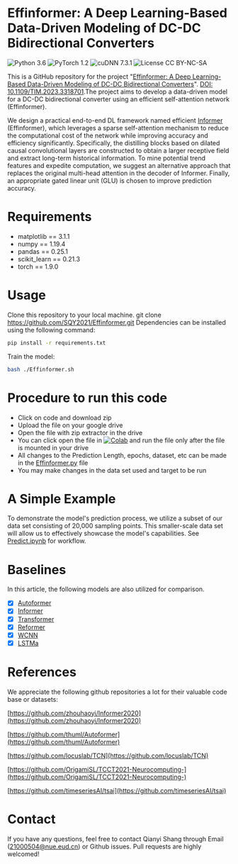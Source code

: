 # Effinformer: A Deep Learning-Based Data-Driven Modeling of DC-DC Bidirectional Converters
![Python 3.6](https://img.shields.io/badge/python-3.6-green.svg?style=plastic)
![PyTorch 1.2](https://img.shields.io/badge/PyTorch%20-%23EE4C2C.svg?style=plastic)
![cuDNN 7.3.1](https://img.shields.io/badge/cudnn-7.3.1-green.svg?style=plastic)
![License CC BY-NC-SA](https://img.shields.io/badge/license-CC_BY--NC--SA--green.svg?style=plastic)

This is a GitHub repository for the project "[Effinformer: A Deep Learning-Based Data-Driven Modeling of DC-DC Bidirectional Converters](https://ieeexplore.ieee.org/abstract/document/10285031)". [DOI: 10.1109/TIM.2023.3318701](https://ieeexplore.ieee.org/abstract/document/10285031).The project aims to develop a data-driven model for a DC-DC bidirectional converter using an efficient self-attention network (Effinformer).

We design a practical end-to-end DL framework named efficient [Informer](https://ojs.aaai.org/index.php/AAAI/article/view/17325) (Effinformer), which leverages a sparse self-attention mechanism to reduce the computational cost of the network while improving accuracy and efficiency significantly. Specifically, the distilling blocks based on dilated causal convolutional layers are constructed to obtain a larger receptive field and extract long-term historical information. To mine potential trend features and expedite computation, we suggest an alternative approach that replaces the original multi-head attention in the decoder of Informer. Finally, an appropriate gated linear unit (GLU) is chosen to improve prediction accuracy.

# Requirements
- matplotlib == 3.1.1
- numpy == 1.19.4
- pandas == 0.25.1
- scikit_learn == 0.21.3
- torch == 1.9.0

# Usage
Clone this repository to your local machine.
git clone https://github.com/SQY2021/Effinformer.git
Dependencies can be installed using the following command:
```bash
pip install -r requirements.txt
```
Train the model:
```bash
bash ./Effinformer.sh
```

# Procedure to run this code
- Click on code and download zip
- Upload the file on your google drive
- Open the file with zip extractor in the drive
- You can click open the file in [![Colab](https://colab.research.google.com/assets/colab-badge.svg)](https://colab.research.google.com) and run the file only after the file is mounted in your drive
- All changes to the Prediction Length, epochs, dataset, etc can be made in the [Effinformer.py](https://github.com/SQY2021/Effinformer/) file
- You may make changes in the data set used and target to be run

# A Simple Example
To demonstrate the model's prediction process, we utilize a subset of our data set consisting of 20,000 sampling points. This smaller-scale data set will allow us to effectively showcase the model's capabilities. See [Predict.ipynb](https://github.com/SQY2021/Effinformer/blob/main/Predict.ipynb) for workflow.

# Baselines
In this article, the following models are also utilized for comparison.
- [x] [Autoformer](https://github.com/thuml/Autoformer)
- [x] [Informer](https://github.com/zhouhaoyi/Informer2020)
- [x] [Transformer](https://github.com/Kyubyong/transformer)
- [x] [Reformer](https://github.com/lucidrains/reformer-pytorch)
- [x] [WCNN]()
- [x] [LSTMa]()

# References
We appreciate the following github repositories a lot for their valuable code base or datasets:

[https://github.com/zhouhaoyi/Informer2020](https://github.com/zhouhaoyi/Informer2020)

[https://github.com/thuml/Autoformer](https://github.com/thuml/Autoformer)

[https://github.com/locuslab/TCN](https://github.com/locuslab/TCN)

[https://github.com/OrigamiSL/TCCT2021-Neurocomputing-](https://github.com/OrigamiSL/TCCT2021-Neurocomputing-)

[https://github.com/timeseriesAI/tsai](https://github.com/timeseriesAI/tsai)


# Contact
If you have any questions, feel free to contact Qianyi Shang through Email ([21000504@nue.eud.cn](21000504@nue.eud.cn)) or Github issues. Pull requests are highly welcomed!
